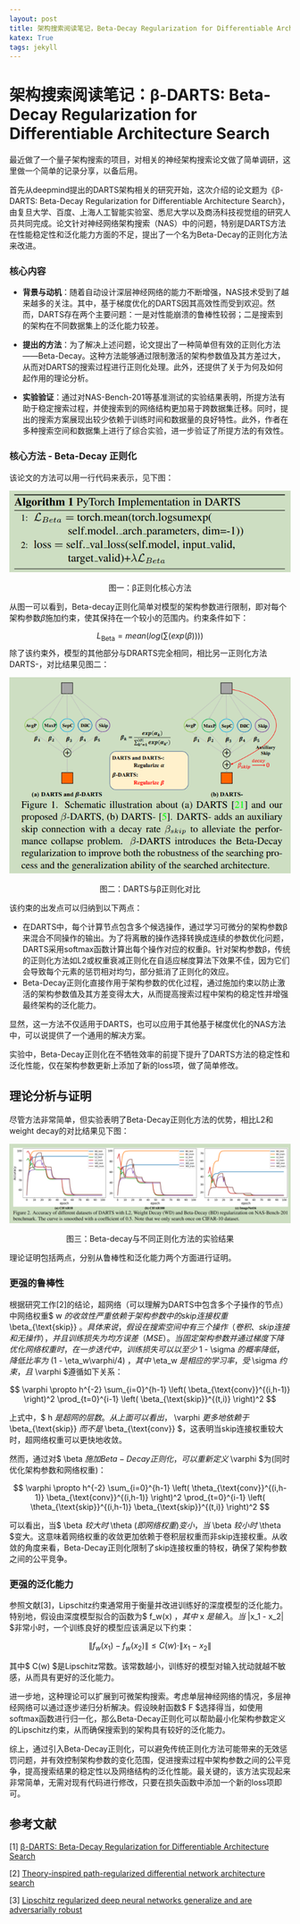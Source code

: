 ```yaml
---
layout: post
title: 架构搜索阅读笔记，Beta-Decay Regularization for Differentiable Architecture Search
katex: True
tags: jekyll 
---
```

# 架构搜索阅读笔记：β-DARTS: Beta-Decay Regularization for Differentiable Architecture Search
最近做了一个量子架构搜索的项目，对相关的神经架构搜索论文做了简单调研，这里做一个简单的记录分享，以备后用。

首先从deepmind提出的DARTS架构相关的研究开始，这次介绍的论文题为《β-DARTS: Beta-Decay Regularization for Differentiable Architecture Search》，由复旦大学、百度、上海人工智能实验室、悉尼大学以及商汤科技视觉组的研究人员共同完成。论文针对神经网络架构搜索（NAS）中的问题，特别是DARTS方法在性能稳定性和泛化能力方面的不足，提出了一个名为Beta-Decay的正则化方法来改进。

### 核心内容
- **背景与动机**：随着自动设计深层神经网络的能力不断增强，NAS技术受到了越来越多的关注。其中，基于梯度优化的DARTS因其高效性而受到欢迎。然而，DARTS存在两个主要问题：一是对性能崩溃的鲁棒性较弱；二是搜索到的架构在不同数据集上的泛化能力较差。
  
- **提出的方法**：为了解决上述问题，论文提出了一种简单但有效的正则化方法——Beta-Decay。这种方法能够通过限制激活的架构参数值及其方差过大，从而对DARTS的搜索过程进行正则化处理。此外，还提供了关于为何及如何起作用的理论分析。

- **实验验证**：通过对NAS-Bench-201等基准测试的实验结果表明，所提方法有助于稳定搜索过程，并使搜索到的网络结构更加易于跨数据集迁移。同时，提出的搜索方案展现出较少依赖于训练时间和数据量的良好特性。此外，作者在多种搜索空间和数据集上进行了综合实验，进一步验证了所提方法的有效性。

### 核心方法 - Beta-Decay 正则化
该论文的方法可以用一行代码来表示，见下图：

![](/images/posts/markdown/image3.png)

<p style="text-align: center;">
图一：β正则化核心方法
</p>

从图一可以看到，Beta-decay正则化简单对模型的架构参数进行限制，即对每个架构参数$\beta$施加约束，使其保持在一个较小的范围内。约束条件如下：

$$
L_{\text{Beta}} = mean(log(\sum(exp(\beta))))
$$
除了该约束外，模型的其他部分与DRARTS完全相同，相比另一正则化方法DARTS-，对比结果见图二：

![](/images/posts/markdown/image2.png)

<p style="text-align: center;">
图二：DARTS与β正则化对比
</p>


该约束的出发点可以归纳到以下两点：

- 在DARTS中，每个计算节点包含多个候选操作，通过学习可微分的架构参数β来混合不同操作的输出。为了将离散的操作选择转换成连续的参数优化问题，DARTS采用softmax函数计算出每个操作对应的权重β。针对架构参数β，传统的正则化方法如L2或权重衰减正则化在自适应梯度算法下效果不佳，因为它们会导致每个元素的惩罚相对均匀，部分抵消了正则化的效应。
- Beta-Decay正则化直接作用于架构参数的优化过程，通过施加约束以防止激活的架构参数值及其方差变得太大，从而提高搜索过程中架构的稳定性并增强最终架构的泛化能力。

显然，这一方法不仅适用于DARTS，也可以应用于其他基于梯度优化的NAS方法中，可以说提供了一个通用的解决方案。

实验中，Beta-Decay正则化在不牺牲效率的前提下提升了DARTS方法的稳定性和泛化性能，仅在架构参数更新上添加了新的loss项，做了简单修改。

## 理论分析与证明
尽管方法非常简单，但实验表明了Beta-Decay正则化方法的优势，相比L2和weight decay的对比结果见下图：

![](/images/posts/markdown/image4.png)

<p style="text-align: center;">
图三：Beta-decay与不同正则化方法的实验结果
</p>
理论证明包括两点，分别从鲁棒性和泛化能力两个方面进行证明。

### 更强的鲁棒性

根据研究工作[2]的结论，超网络（可以理解为DARTS中包含多个子操作的节点）中网络权重$ w $的收敛性严重依赖于架构参数中的skip连接权重$ \beta_{\text{skip}} $。具体来说，假设在搜索空间中有三个操作（卷积、skip连接和无操作），并且训练损失为均方误差（MSE）。当固定架构参数并通过梯度下降优化网络权重时，在一步迭代中，训练损失可以以至少$ 1 - \sigma $的概率降低，降低比率为$ (1 - \eta_w\varphi/4) $，其中$ \eta_w $是相应的学习率，受$ \sigma $约束，且$ \varphi $遵循如下关系：

$$ \varphi \propto h^{-2} \sum_{i=0}^{h-1} \left( \beta_{\text{conv}}^{(i,h-1)} \right)^2 \prod_{t=0}^{i-1} \left( \beta_{\text{skip}}^{(t,i)} \right)^2 $$

上式中，$ h $是超网的层数。从上面可以看出，$ \varphi $更多地依赖于$ \beta_{\text{skip}} $而不是$ \beta_{\text{conv}} $，这表明当skip连接权重较大时，超网络权重可以更快地收敛。

然而，通过对$ \beta $施加Beta-Decay正则化，可以重新定义$ \varphi $为(同时优化架构参数和网络权重)：

$$ \varphi \propto h^{-2} \sum_{i=0}^{h-1} \left( \theta_{\text{conv}}^{(i,h-1)} \beta_{\text{conv}}^{(i,h-1)} \right)^2 \prod_{t=0}^{i-1} \left( \theta_{\text{skip}}^{(i,h-1)} \beta_{\text{skip}}^{(t,i)} \right)^2 $$

可以看出，当$ \beta $较大时$ \theta $(即网络权重)变小，当$ \beta $较小时$ \theta $变大。这意味着网络权重的收敛更加依赖于卷积层权重而非skip连接权重。从收敛的角度来看，Beta-Decay正则化限制了skip连接权重的特权，确保了架构参数之间的公平竞争。

### 更强的泛化能力

参照文献[3]，Lipschitz约束通常用于衡量并改进训练好的深度模型的泛化能力。特别地，假设由深度模型拟合的函数为$ f_w(x) $，其中$ x $是输入。当$ \|x_1 - x_2\| $非常小时，一个训练良好的模型应该满足以下约束：

$$ \|f_w(x_1) - f_w(x_2)\| \leq C(w) \cdot \|x_1 - x_2\| $$

其中$ C(w) $是Lipschitz常数。该常数越小，训练好的模型对输入扰动就越不敏感，从而具有更好的泛化能力。

进一步地，这种理论可以扩展到可微架构搜索。考虑单层神经网络的情况，多层神经网络可以通过逐步递归分析解决。假设映射函数$ F $选择得当，如使用softmax函数进行归一化，那么Beta-Decay正则化可以帮助最小化架构参数定义的Lipschitz约束，从而确保搜索到的架构具有较好的泛化能力。

综上，通过引入Beta-Decay正则化，可以避免传统正则化方法可能带来的无效惩罚问题，并有效控制架构参数的变化范围，促进搜索过程中架构参数之间的公平竞争，提高搜索结果的稳定性以及网络结构的泛化性能。最关键的，该方法实现起来非常简单，无需对现有代码进行修改，只要在损失函数中添加一个新的loss项即可。

## 参考文献

[1] [β-DARTS: Beta-Decay Regularization for Differentiable Architecture Search](https://ieeexplore.ieee.org/document/9879603)

[2] [Theory-inspired path-regularized differential network architecture search](https://papers.nips.cc/paper_files/paper/2020/file/5e1b18c4c6a6d31695acbae3fd70ecc6-Review.html)

[3] [Lipschitz regularized deep neural networks generalize and are adversarially robust](https://arxiv.org/abs/1808.09540)